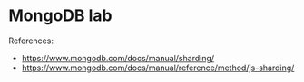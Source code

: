 # MongoDB lab

References:
- https://www.mongodb.com/docs/manual/sharding/
- https://www.mongodb.com/docs/manual/reference/method/js-sharding/
